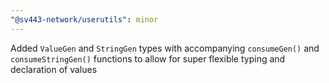 ```yaml
---
"@sv443-network/userutils": minor
---
```


Added `ValueGen` and `StringGen` types with accompanying `consumeGen()` and `consumeStringGen()` functions to allow for super flexible typing and declaration of values
